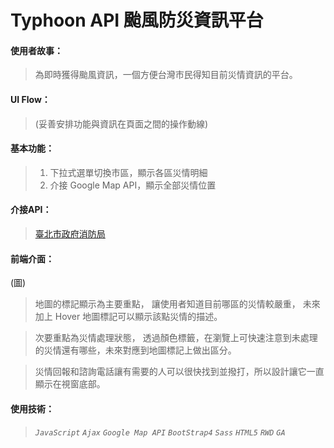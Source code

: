 # Typhoon API 颱風防災資訊平台

#### 使用者故事：
>為即時獲得颱風資訊，一個方便台灣市民得知目前災情資訊的平台。


#### UI Flow：
>(妥善安排功能與資訊在頁面之間的操作動線)


#### 基本功能：
>1. 下拉式選單切換市區，顯示各區災情明細
>1. 介接 Google Map API，顯示全部災情位置


#### 介接API：
>[臺北市政府消防局](https://taipeicity.github.io/eoc_119/)


#### 前端介面：
(圖)
>地圖的標記顯示為主要重點，
讓使用者知道目前哪區的災情較嚴重，
未來加上 Hover 地圖標記可以顯示該點災情的描述。

>次要重點為災情處理狀態，
透過顏色標籤，在瀏覽上可快速注意到未處理的災情還有哪些，未來對應到地圖標記上做出區分。

>災情回報和諮詢電話讓有需要的人可以很快找到並撥打，所以設計讓它一直顯示在視窗底部。



#### 使用技術：
>###### `JavaScript` `Ajax` `Google Map API` `BootStrap4` `Sass` `HTML5` `RWD` `GA`
